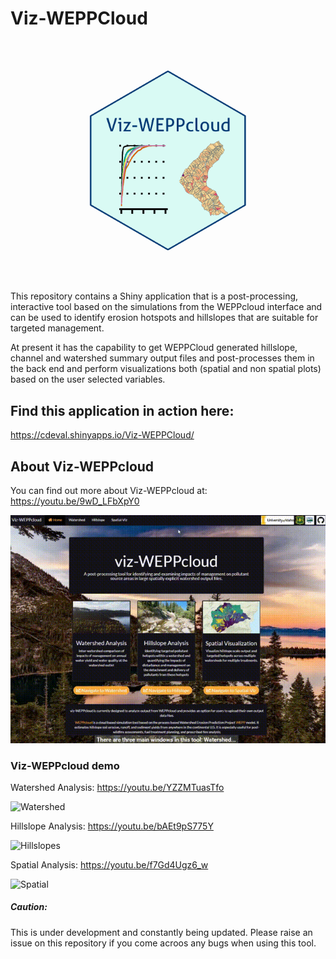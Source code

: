 # Viz-WEPPCloud

<p align="center">
  <img src="https://github.com/devalc/Viz-WEPPCloud/blob/master/www/vizweppcloud_hex_new.png" width=50%/>
</p>

This repository contains a Shiny application that is a post-processing, interactive tool based on the simulations from the WEPPcloud interface and can be used to identify erosion hotspots and hillslopes that are suitable for targeted management. 

At present it has the capability to get WEPPCloud generated hillslope, channel and watershed summary output files and post-processes them in the back end and perform visualizations both (spatial and non spatial plots) based on the user selected variables. 

## Find this application in action here:

https://cdeval.shinyapps.io/Viz-WEPPCloud/

## About Viz-WEPPcloud

You can find out more about Viz-WEPPcloud at: https://youtu.be/9wD_LFbXpY0

![About Viz-WEPPcloud](https://github.com/devalc/Viz-WEPPCloud/blob/master/gifs/IntroToVizWeppcloud.gif)


### Viz-WEPPcloud demo

Watershed Analysis: https://youtu.be/YZZMTuasTfo

![Watershed](https://github.com/devalc/Viz-WEPPCloud/blob/master/gifs/watershed_window.gif )

Hillslope Analysis: https://youtu.be/bAEt9pS775Y

![Hillslopes](https://github.com/devalc/Viz-WEPPCloud/blob/master/gifs/hillslopes_window.gif)

Spatial Analysis: https://youtu.be/f7Gd4Ugz6_w

![Spatial](https://github.com/devalc/Viz-WEPPCloud/blob/master/gifs/spatial_window.gif)


##### Caution: 
This is under development and constantly being updated. Please raise an issue on this repository if you come acroos any bugs when using this tool.
